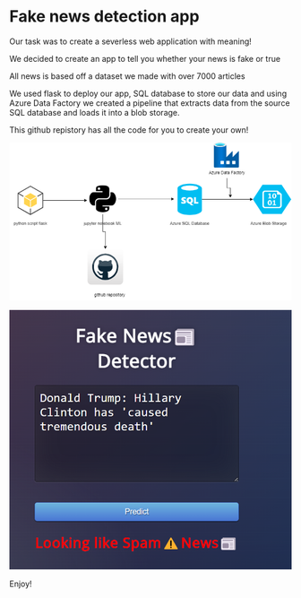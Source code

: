 # Fake news detection app

 Our task was to create a severless web application with meaning!
 
 We decided to create an app to tell you whether your news is fake or true 
 
 All news is based off a dataset we made with over 7000 articles
 
 We used flask to deploy our app, SQL database to store our data and using Azure Data Factory
 we created a pipeline that extracts data from the source SQL database and loads it into a blob
 storage.
 
 This github repistory has all the code for you to create your own! 
 
  ![fakenewsapp](https://github.com/sallymohamud1999/fakenewsdetection/blob/main/webapp.drawio%20(1).png?raw=true)
 
 ![fakenewsapp](https://github.com/sallymohamud1999/fakenewsdetection/blob/main/Screenshot%202023-04-16%20162806.png?raw=true)

 Enjoy!
